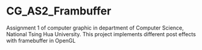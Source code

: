 # CG_AS2_Frambuffer
Assignment 1 of computer graphic in department of Computer Science, National Tsing Hua University.
This project implements different post effects with framebuffer in OpenGL
